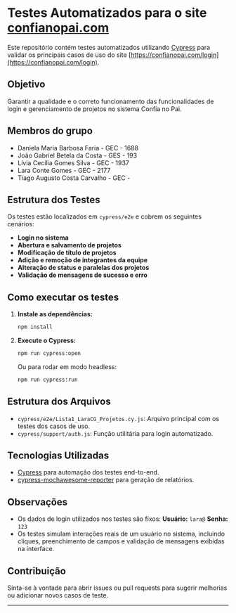 # Testes Automatizados para o site [confianopai.com](https://confianopai.com/login)

Este repositório contém testes automatizados utilizando [Cypress](https://www.cypress.io/) para validar os principais casos de uso do site [https://confianopai.com/login](https://confianopai.com/login).

## Objetivo

Garantir a qualidade e o correto funcionamento das funcionalidades de login e gerenciamento de projetos no sistema Confia no Pai.

## Membros do grupo
 - Daniela Maria Barbosa Faria - GEC - 1688
 - João Gabriel Betela da Costa - GES - 193
 - Lívia Cecília Gomes Silva - GEC - 1937
 - Lara Conte Gomes - GEC - 2177
 - Tiago Augusto Costa Carvalho - GEC -

## Estrutura dos Testes

Os testes estão localizados em `cypress/e2e` e cobrem os seguintes cenários:

- **Login no sistema**
- **Abertura e salvamento de projetos**
- **Modificação de título de projetos**
- **Adição e remoção de integrantes da equipe**
- **Alteração de status e paralelas dos projetos**
- **Validação de mensagens de sucesso e erro**

## Como executar os testes

1. **Instale as dependências:**

   ```bash
   npm install
   ```

2. **Execute o Cypress:**

   ```bash
   npm run cypress:open
   ```

   Ou para rodar em modo headless:

   ```bash
   npm run cypress:run
   ```

## Estrutura dos Arquivos

- `cypress/e2e/Lista1_LaraCG_Projetos.cy.js`: Arquivo principal com os testes dos casos de uso.
- `cypress/support/auth.js`: Função utilitária para login automatizado.

## Tecnologias Utilizadas

- [Cypress](https://www.cypress.io/) para automação dos testes end-to-end.
- [cypress-mochawesome-reporter](https://www.npmjs.com/package/cypress-mochawesome-reporter) para geração de relatórios.

## Observações

- Os dados de login utilizados nos testes são fixos:
  **Usuário:** `lara@`
  **Senha:** `123`
- Os testes simulam interações reais de um usuário no sistema, incluindo cliques, preenchimento de campos e validação de mensagens exibidas na interface.

## Contribuição

Sinta-se à vontade para abrir issues ou pull requests para sugerir melhorias ou adicionar novos casos de teste.

---
